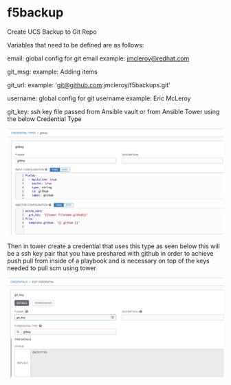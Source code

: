 # f5backup
Create UCS Backup to Git Repo

Variables that need to be defined are as follows: 


email: global config for git email example: jmcleroy@redhat.com

git_msg: example: Adding items

git_url: example: 'git@github.com:jmcleroy/f5backups.git'

username: global config for git username example: Eric McLeroy

git_key: ssh key file passed from Ansible vault or from Ansible Tower using the below Credential Type

![credential](credential.png)

Then in tower create a credential that uses this type as seen below this will be a ssh key pair that you have preshared
with github in order to achieve push pull from inside of a playbook and is necessary on top of the keys needed to pull scm 
using tower

![credentials](credentials.png)

